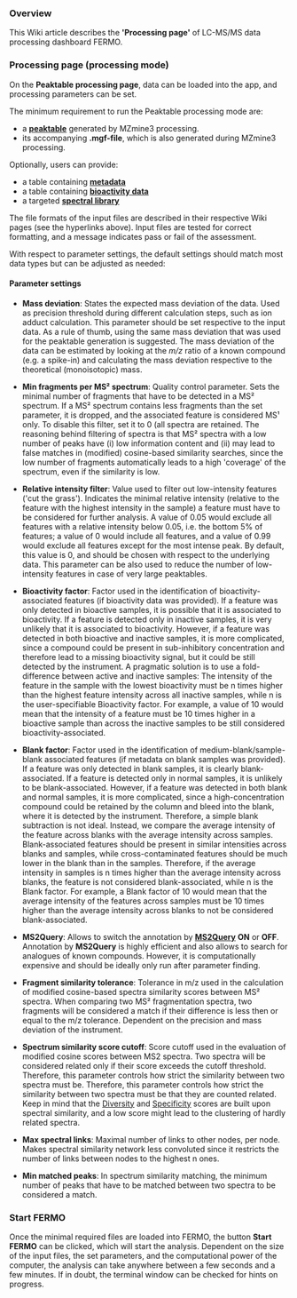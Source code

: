 ### Overview

This Wiki article describes the **'Processing page'** of LC-MS/MS data processing dashboard FERMO. 

### Processing page (processing mode)

On the **Peaktable processing page**, data can be loaded into the app, and processing parameters can be set. 

The minimum requirement to run the Peaktable processing mode are:
- a [**peaktable**](https://github.com/mmzdouc/FERMO/wiki/Peaktable-generation-tutorial) generated by MZmine3 processing. 
- its accompanying **.mgf-file**, which is also generated during MZmine3 processing. 

Optionally, users can provide:
- a table containing [**metadata**](https://github.com/mmzdouc/FERMO/wiki/Metadata-file-preparation-tutorial)
- a table containing [**bioactivity data**](https://github.com/mmzdouc/FERMO/wiki/Bioactivity-data-file-preparation-tutorial)
- a targeted [**spectral library**](https://github.com/mmzdouc/FERMO/wiki/Spectral-library-preparation-tutorial)

The file formats of the input files are described in their respective Wiki pages (see the hyperlinks above). Input files are tested for correct formatting, and a message indicates pass or fail of the assessment.

With respect to parameter settings, the default settings should match most data types but can be adjusted as needed:

#### Parameter settings

- **Mass deviation**:
States the expected mass deviation of the data. Used as precision threshold during different calculation steps, such as ion adduct calculation. This parameter should be set respective to the input data. As a rule of thumb, using the same mass deviation that was used for the peaktable generation is suggested. The mass deviation of the data can be estimated by looking at the *m/z* ratio of a known compound (e.g. a spike-in) and calculating the mass deviation respective to the theoretical (monoisotopic) mass. 

- **Min fragments per MS² spectrum**:
Quality control parameter. Sets the minimal number of fragments that have to be detected in a MS² spectrum. If a MS² spectrum contains less fragments than the set parameter, it is dropped, and the associated feature is considered MS¹ only. To disable this filter, set it to 0 (all spectra are retained. The reasoning behind filtering of spectra is that MS² spectra with a low number of peaks have (i) low information content and (ii) may lead to false matches in (modified) cosine-based similarity searches, since the low number of fragments automatically leads to a high 'coverage' of the spectrum, even if the similarity is low.


- **Relative intensity filter**:
Value used to filter out low-intensity features ('cut the grass'). Indicates the minimal relative intensity (relative to the feature with the highest intensity in the sample) a feature must have to be considered for further analysis. A value of 0.05 would exclude all features with a relative intensity below 0.05, i.e. the bottom 5% of features; a value of 0 would include all features, and a value of 0.99 would exclude all features except for the most intense peak. By default, this value is 0, and should be chosen with respect to the underlying data. This parameter can be also used to reduce the number of low-intensity features in case of very large peaktables.

- **Bioactivity factor**:
Factor used in the identification of bioactivity-associated features (if bioactivity data was provided). If a feature was only detected in bioactive samples, it is possible that it is associated to bioactivity. If a feature is detected only in inactive samples, it is very unlikely that it is associated to bioactivity. However, if a feature was detected in both bioactive and inactive samples, it is more complicated, since a compound could be present in sub-inhibitory concentration and therefore lead to a missing bioactivity signal, but it could be still detected by the instrument. A pragmatic solution is to use a fold-difference between active and inactive samples: The intensity of the feature in the sample with the lowest bioactivity must be n times higher than the highest feature intensity across all inactive samples, while n is the user-specifiable Bioactivity factor. For example, a value of 10 would mean that the intensity of a feature must be 10 times higher in a bioactive sample than across the inactive samples to be still considered bioactivity-associated. 

- **Blank factor**:
Factor used in the identification of medium-blank/sample-blank associated features (if metadata on blank samples was provided). If a feature was only detected in blank samples, it is clearly blank-associated. If a feature is detected only in normal samples, it is unlikely to be blank-associated. However, if a feature was detected in both blank and normal samples, it is more complicated, since a high-concentration compound could be retained by the column and bleed into the blank, where it is detected by the instrument. Therefore, a simple blank subtraction is not ideal. Instead, we compare the average intensity of the feature across blanks with the average intensity across samples. Blank-associated features should be present in similar intensities across blanks and samples, while cross-contaminated features should be much lower in the blank than in the samples. Therefore, if the average intensity in samples is n times higher than the average intensity across blanks, the feature is not considered blank-associated, while n is the Blank factor. For example, a Blank factor of 10 would mean that the average intensity of the features across samples must be 10 times higher than the average intensity across blanks to not be considered blank-associated.

- **MS2Query**:
Allows to switch the annotation by [**MS2Query**](https://github.com/iomega/ms2query) **ON** or **OFF**. Annotation by **MS2Query** is highly efficient and also allows to search for analogues of known compounds. However, it is computationally expensive and should be ideally only run after parameter finding. 

- **Fragment similarity tolerance**:
Tolerance in m/z used in the calculation of modified cosine-based spectra similarity scores between MS² spectra. When comparing two MS² fragmentation spectra, two fragments will be considered a match if their difference is less then or equal to the m/z tolerance. Dependent on the precision and mass deviation of the instrument.

- **Spectrum similarity score cutoff**:
Score cutoff used in the evaluation of modified cosine scores between MS2 spectra. Two spectra will be considered related only if their score exceeds the cutoff threshold. Therefore, this parameter controls how strict the similarity between two spectra must be. Therefore, this parameter controls how strict the similarity between two spectra must be that they are counted related. Keep in mind that the [Diversity](https://github.com/mmzdouc/FERMO/wiki/Scores-page) and [Specificity](https://github.com/mmzdouc/FERMO/wiki/Scores-page) scores are built upon spectral similarity, and a low score might lead to the clustering of hardly related spectra.

- **Max spectral links**:
Maximal number of links to other nodes, per node. Makes spectral similarity network less convoluted since it restricts the number of links between nodes to the highest n ones. 

- **Min matched peaks**:
In spectrum similarity matching, the minimum number of peaks that have to be matched between two spectra to be considered a match.

### Start FERMO

Once the minimal required files are loaded into FERMO, the button **Start FERMO** can be clicked, which will start the analysis. 
Dependent on the size of the input files, the set parameters, and the computational power of the computer, the analysis can take anywhere between a few seconds and a few minutes. If in doubt, the terminal window can be checked for hints on progress.
